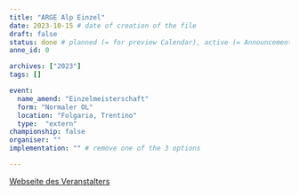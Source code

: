 ```yaml
---
title: "ARGE Alp Einzel"
date: 2023-10-15 # date of creation of the file
draft: false
status: done # planned (= for preview Calendar), active (= Announcement...), done (=Results...)
anne_id: 0

archives: ["2023"]
tags: []

event:
  name_amend: "Einzelmeisterschaft"
  form: "Normaler OL"
  location: "Folgaria, Trentino"
  type:  "extern"
championship: false
organiser: ""
implementation: "" # remove one of the 3 options

---
```


[Webseite des Veranstalters](https://www.fiso.it/it/gara/2023294)

